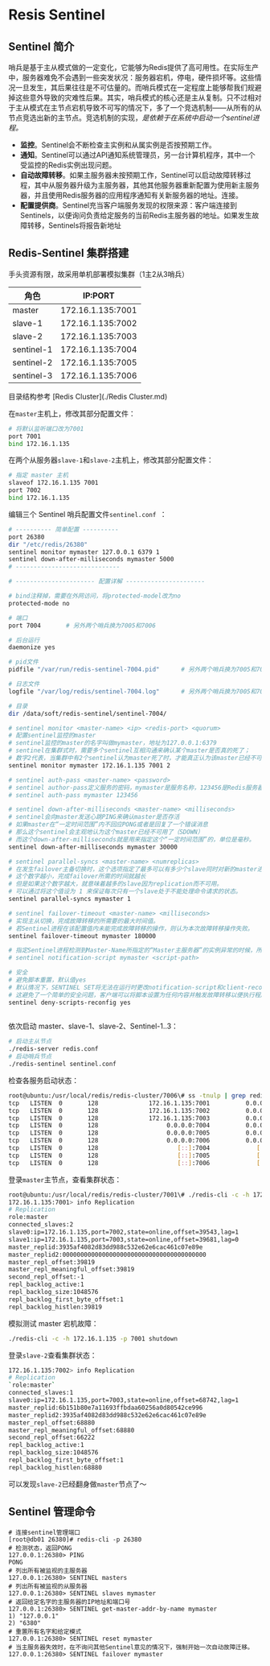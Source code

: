 # Resis Sentinel    

## Sentinel 简介

哨兵是基于主从模式做的一定变化，它能够为Redis提供了高可用性。在实际生产中，服务器难免不会遇到一些突发状况：服务器宕机，停电，硬件损坏等。这些情况一旦发生，其后果往往是不可估量的。而哨兵模式在一定程度上能够帮我们规避掉这些意外导致的灾难性后果。其实，哨兵模式的核心还是主从复制。只不过相对于主从模式在主节点宕机导致不可写的情况下，多了一个竞选机制——从所有的从节点竞选出新的主节点。竞选机制的实现，*是依赖于在系统中启动一个sentinel进程。*

- **监控**。Sentinel会不断检查主实例和从属实例是否按预期工作。
- **通知**。Sentinel可以通过API通知系统管理员，另一台计算机程序，其中一个受监控的Redis实例出现问题。
- **自动故障转移**。如果主服务器未按预期工作，Sentinel可以启动故障转移过程，其中从服务器升级为主服务器，其他其他服务器重新配置为使用新主服务器，并且使用Redis服务器的应用程序通知有关新服务器的地址。连接。
- **配置提供商**。Sentinel充当客户端服务发现的权限来源：客户端连接到Sentinels，以便询问负责给定服务的当前Redis主服务器的地址。如果发生故障转移，Sentinels将报告新地址

## Redis-Sentinel 集群搭建

手头资源有限，故采用单机部署模拟集群（1主2从3哨兵）

| 角色       | IP:PORT           |
| ---------- | ----------------- |
| master     | 172.16.1.135:7001 |
| slave-1    | 172.16.1.135:7002 |
| slave-2    | 172.16.1.135:7003 |
| sentinel-1 | 172.16.1.135:7004 |
| sentinel-2 | 172.16.1.135:7005 |
| sentinel-3 | 172.16.1.135:7006 |

目录结构参考 [Redis Cluster](./Redis Cluster.md)

在`master`主机上，修改其部分配置文件：

```bash
# 将默认监听端口改为7001
port 7001
bind 172.16.1.135
```

在两个从服务器`slave-1`和`slave-2`主机上，修改其部分配置文件：

```bash
# 指定 master 主机
slaveof 172.16.1.135 7001
port 7002
bind 172.16.1.135
```

编辑三个 Sentinel 哨兵配置文件`sentinel.conf `：

```bash
# ---------- 简单配置 ----------
port 26380
dir "/etc/redis/26380"
sentinel monitor mymaster 127.0.0.1 6379 1
sentinel down-after-milliseconds mymaster 5000
# -----------------------------

# ---------------------- 配置详解 ----------------------

# bind注释掉，需要在外网访问，将protected-model改为no
protected-mode no

# 端口
port 7004		# 另外两个哨兵换为7005和7006

# 后台运行
daemonize yes

# pid文件
pidfile "/var/run/redis-sentinel-7004.pid"		# 另外两个哨兵换为7005和7006

# 日志文件
logfile "/var/log/redis/sentinel-7004.log"		# 另外两个哨兵换为7005和7006

# 目录
dir /data/soft/redis-sentinel/sentinel-7004/

# sentinel monitor <master-name> <ip> <redis-port> <quorum>
# 配置sentinel监控的master
# sentinel监控的master的名字叫做mymaster，地址为127.0.0.1:6379
# sentinel在集群式时，需要多个sentinel互相沟通来确认某个master是否真的死了；
# 数字2代表，当集群中有2个sentinel认为master死了时，才能真正认为该master已经不可用了。
sentinel monitor mymaster 172.16.1.135 7001 2

# sentinel auth-pass <master-name> <password>
# sentinel author-pass定义服务的密码，mymaster是服务名称，123456是Redis服务器密码
# sentinel auth-pass mymaster 123456

# sentinel down-after-milliseconds <master-name> <milliseconds>
# sentinel会向master发送心跳PING来确认master是否存活
# 如果master在“一定时间范围”内不回应PONG或者是回复了一个错误消息
# 那么这个sentinel会主观地认为这个master已经不可用了（SDOWN）
# 而这个down-after-milliseconds就是用来指定这个“一定时间范围”的，单位是毫秒。
sentinel down-after-milliseconds mymaster 30000

# sentinel parallel-syncs <master-name> <numreplicas>
# 在发生failover主备切换时，这个选项指定了最多可以有多少个slave同时对新的master进行同步
# 这个数字越小，完成failover所需的时间就越长
# 但是如果这个数字越大，就意味着越多的slave因为replication而不可用。
# 可以通过将这个值设为 1 来保证每次只有一个slave处于不能处理命令请求的状态。
sentinel parallel-syncs mymaster 1

# sentinel failover-timeout <master-name> <milliseconds>
# 实现主从切换，完成故障转移的所需要的最大时间值。
# 若Sentinel进程在该配置值内未能完成故障转移的操作，则认为本次故障转移操作失败。
sentinel failover-timeout mymaster 180000

# 指定Sentinel进程检测到Master-Name所指定的“Master主服务器”的实例异常的时候，所要调用的报警脚本。
# sentinel notification-script mymaster <script-path>

# 安全
# 避免脚本重置，默认值yes
# 默认情况下，SENTINEL SET将无法在运行时更改notification-script和client-reconfig-script。
# 这避免了一个简单的安全问题，客户端可以将脚本设置为任何内容并触发故障转移以便执行程序。
sentinel deny-scripts-reconfig yes
                                                                                          
```

依次启动 master、slave-1、slave-2、Sentinel-1..3：

```bash
# 启动主从节点
./redis-server redis.conf
# 启动哨兵节点
./redis-sentinel sentinel.conf
```

检查各服务启动状态：

```bash
root@ubuntu:/usr/local/redis/redis-cluster/7006\# ss -tnulp | grep redis
tcp   LISTEN  0       128              172.16.1.135:7001          0.0.0.0:*      users:(("redis-server",pid=3474,fd=6))                                         
tcp   LISTEN  0       128              172.16.1.135:7002          0.0.0.0:*      users:(("redis-server",pid=3481,fd=6))                                         
tcp   LISTEN  0       128              172.16.1.135:7003          0.0.0.0:*      users:(("redis-server",pid=3490,fd=6))                                         
tcp   LISTEN  0       128                   0.0.0.0:7004          0.0.0.0:*      users:(("redis-sentinel",pid=3549,fd=7))                                       
tcp   LISTEN  0       128                   0.0.0.0:7005          0.0.0.0:*      users:(("redis-sentinel",pid=3557,fd=7))                                       
tcp   LISTEN  0       128                   0.0.0.0:7006          0.0.0.0:*      users:(("redis-sentinel",pid=3563,fd=7))                                       
tcp   LISTEN  0       128                      [::]:7004             [::]:*      users:(("redis-sentinel",pid=3549,fd=6))                                       
tcp   LISTEN  0       128                      [::]:7005             [::]:*      users:(("redis-sentinel",pid=3557,fd=6))                                       
tcp   LISTEN  0       128                      [::]:7006             [::]:*      users:(("redis-sentinel",pid=3563,fd=6))                                       
```

登录`master`主节点，查看集群状态：

```bash
root@ubuntu:/usr/local/redis/redis-cluster/7001\# ./redis-cli -c -h 172.16.1.135 -p 7001
172.16.1.135:7001> info Replication
# Replication
role:master
connected_slaves:2
slave0:ip=172.16.1.135,port=7002,state=online,offset=39543,lag=1
slave1:ip=172.16.1.135,port=7003,state=online,offset=39681,lag=0
master_replid:3935af4082d83dd988c532e62e6cac461c07e89e
master_replid2:0000000000000000000000000000000000000000
master_repl_offset:39819
master_repl_meaningful_offset:39819
second_repl_offset:-1
repl_backlog_active:1
repl_backlog_size:1048576
repl_backlog_first_byte_offset:1
repl_backlog_histlen:39819
```

模拟测试 master 宕机故障：

```bash
./redis-cli -c -h 172.16.1.135 -p 7001 shutdown
```

登录`slave-2`查看集群状态：

```bash
172.16.1.135:7002> info Replication
# Replication
`role:master`
connected_slaves:1
slave0:ip=172.16.1.135,port=7003,state=online,offset=68742,lag=1
master_replid:6b151b80e7a11693ffbdaa60256a0d80542ce996
master_replid2:3935af4082d83dd988c532e62e6cac461c07e89e
master_repl_offset:68880
master_repl_meaningful_offset:68880
second_repl_offset:66222
repl_backlog_active:1
repl_backlog_size:1048576
repl_backlog_first_byte_offset:1
repl_backlog_histlen:68880
```

可以发现`slave-2`已经翻身做`master`节点了～

## Sentinel 管理命令

```shell
# 连接sentinel管理端口
[root@db01 26380]# redis-cli -p 26380
# 检测状态，返回PONG
127.0.0.1:26380> PING
PONG
# 列出所有被监视的主服务器
127.0.0.1:26380> SENTINEL masters
# 列出所有被监视的从服务器
127.0.0.1:26380> SENTINEL slaves mymaster
# 返回给定名字的主服务器的IP地址和端口号
127.0.0.1:26380> SENTINEL get-master-addr-by-name mymaster
1) "127.0.0.1"
2) "6380"
# 重置所有名字和给定模式
127.0.0.1:26380> SENTINEL reset mymaster
# 当主服务器失效时，在不询问其他Sentinel意见的情况下，强制开始一次自动故障迁移。
127.0.0.1:26380> SENTINEL failover mymaster
```